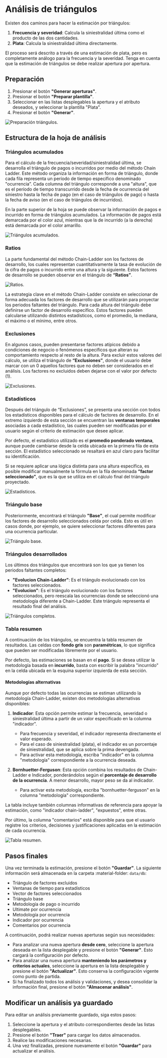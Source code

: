 # Análisis de triángulos

Existen dos caminos para hacer la estimación por triángulos:

1. **Frecuencia y severidad**: Calcula la siniestralidad última como el producto de las dos cantidades.
2. **Plata**: Calcula la siniestralidad última directamente.

El proceso será descrito a través de una estimación de plata, pero es completamente análogo para la frecuencia y la severidad. Tenga en cuenta que la estimación de triángulos se debe realizar apertura por apertura.

## Preparación

1. Presionar el botón **"Generar aperturas"**.
2. Presionar el botón **"Preparar plantilla"**.
3. Seleccionar en las listas desplegables la apertura y el atributo deseados, y seleccionar la plantilla "Plata".
4. Presionar el botón **"Generar"**.

![Preparación triángulos.](assets/preparacion_triangulos.png)

## Estructura de la hoja de análisis

### Triángulos acumulados

Para el cálculo de la frecuencia/severidad/siniestralidad última, se desarrolla el triángulo de pagos o incurridos por medio del método Chain Ladder. Este método organiza la información en forma de triángulo, donde cada fila representa un período de tiempo específico denominado "ocurrencia”. Cada columna del triángulo corresponde a una "altura", que es el período de tiempo transcurrido desde la fecha de ocurrencia del siniestro hasta la fecha de pago (en el caso de triángulos de pago) o hasta la fecha de aviso (en el caso de triángulos de incurridos).

En la parte superior de la hoja se puede observar la información de pagos e incurrido en forma de triángulos acumulados. La información de pagos está demarcada por el color azul, mientras que la de incurrido (a la derecha) está demarcada por el color amarillo.

![Triángulos acumulados.](assets/triangulos_acumulados.png)

### Ratios

La parte fundamental del método Chain-Ladder son los factores de desarrollo, los cuales representan cuantitativamente la tasa de evolución de la cifra de pagos o incurrido entre una altura y la siguiente. Estos factores de desarrollo se pueden observar en el triángulo de **“Ratios”**.

![Ratios.](assets/ratios.png)

La estrategia clave en el método Chain-Ladder consiste en seleccionar de forma adecuada los factores de desarrollo que se utilizarán  para proyectar los periodos faltantes del triángulo. Para cada altura del triángulo debe definirse un factor de desarrollo específico. Estos factores pueden calcularse utilizando distintos estadísticos, como el promedio, la mediana, el máximo o el mínimo, entre otros.

### Exclusiones

En algunos casos, pueden presentarse factores atípicos debido a condiciones de negocio o fenómenos específicos que alteran su comportamiento respecto al resto de la altura. Para excluir estos valores del cálculo, se utiliza el triángulo de **“Exclusiones”**, donde el usuario debe marcar con un 0 aquellos factores que no deben ser considerados en el análisis. Los factores no excluidos deben dejarse con el valor por defecto (1).

![Exclusiones.](assets/exclusiones.png)

### Estadísticos

Después del triángulo de “Exclusiones”, se presenta una sección con todos los estadísticos disponibles para el cálculo de factores de desarrollo. En el extremo izquierdo de esta sección se encuentran las **ventanas temporales** asociadas a cada estadístico, las cuales pueden ser modificadas por el usuario según el criterio de estimación que desee aplicar.

Por defecto, el estadístico utilizado es el **promedio ponderado ventana**, aunque puede cambiarse desde la celda ubicada en la primera fila de esta sección. El estadístico seleccionado se resaltará en azul claro para facilitar su identificación.

Si se requiere aplicar una lógica distinta para una altura específica, es posible modificar manualmente la fórmula en la fila denominada **“factor seleccionado”**, que es la que se utiliza en el cálculo final del triángulo proyectado.

![Estadísticos.](assets/estadisticos.png)

### Triángulo base

Posteriormente, encontrará el triángulo **"Base"**, el cual permite modificar los factores de desarrollo seleccionados celda por celda. Esto es útil en casos donde, por ejemplo, se quiere seleccionar factores diferentes para una ocurrencia particular.

![Triángulo base.](assets/triangulo_base.png)

### Triángulos desarrollados

Los últimos dos triángulos que encontrará son los que ya tienen los periodos faltantes completos:

- **"Evolucion Chain-Ladder"**: Es el triángulo evolucionado con los factores seleccionados.
- **"Evolucion"**: Es el triángulo evolucionado con los factores seleccionados, pero reescala las ocurrencias donde se seleccionó una metodología diferente a Chain-Ladder. Este triángulo representa el resultado final del análisis.

![Triángulos completos.](assets/triangulos_completos.png)

### Tabla resumen

A continuación de los triángulos, se encuentra la tabla resumen de resultados. Las celdas con **fondo gris** son **paramétricas**, lo que significa que pueden ser modificadas libremente por el usuario.

Por defecto, las estimaciones se basan en el **pago**. Si se desea utilizar la metodología basada en **incurrido**, basta con escribir la palabra "incurrido" en la celda ubicada en la esquina superior izquierda de esta sección.

#### Metodologías alternativas

Aunque por defecto todas las ocurrencias se estiman utilizando la metodología Chain-Ladder, existen dos metodologías alternativas disponibles:

1. **Indicador**: Esta opción permite estimar la frecuencia, severidad o siniestralidad última a partir de un valor especificado en la columna "indicador".
    - Para frecuencia y severidad, el indicador representa directamente el valor esperado.
    - Para el caso de siniestralidad (plata), el indicador es un porcentaje de siniestralidad, que se aplica sobre la prima devengada.
    - Para activar esta metodología, escriba "indicador" en la columna "metodología" correspondiente a la ocurrencia deseada.

2. **Bornhuetter-Ferguson**: Esta opción combina los resultados de Chain-Ladder e Indicador, ponderándolos según el **porcentaje de desarrollo de la ocurrencia**. A menor desarrollo, mayor peso se da al indicador.
    - Para activar esta metodología, escriba "bornhuetter-ferguson" en la columna "metodología" correspondiente.

La tabla incluye también columnas informativas de referencia para apoyar la estimación, como "indicador chain-ladder", "expuestos", entre otras.

Por último, la columna "comentarios" está disponible para que el usuario registre los criterios, decisiones y justificaciones aplicadas en la estimación de cada ocurrencia.

![Tabla resumen.](assets/tabla_resumen.png)

## Pasos finales

Una vez terminada la estimación, presione el botón **"Guardar"**. La siguiente información será almacenada en la carpeta :material-folder: `data/db`:

- Triángulo de factores excluidos
- Ventanas de tiempo para estadísticos
- Vector de factores seleccionados
- Triángulo base
- Metodología de pago o incurrido
- Ultimate por ocurrencia
- Metodología por ocurrencia
- Indicador por ocurrencia
- Comentarios por ocurrencia

A continuación, podrá realizar nuevas aperturas según sus necesidades:

- Para analizar una nueva apertura **desde cero**, seleccione la apertura deseada en la lista desplegable y presione el botón **"Generar"**. Esto cargará la configuración por defecto.
- Para analizar una nueva apertura **manteniendo los parámetros y criterios actuales**, seleccione la apertura en la lista desplegable y presione el botón **"Actualizar"**. Esto conserva la configuración vigente como punto de partida.
- Si ha finalizado todos los análisis y validaciones, y desea consolidar la información final, presione el botón **"Almacenar análisis"**.

## Modificar un análisis ya guardado

Para editar un análisis previamente guardado, siga estos pasos:

1. Seleccione la apertura y el atributo correspondientes desde las listas desplegables.
2. Presione el botón **"Traer"** para cargar los datos almacenados.
3. Realice las modificaciones necesarias.
4. Una vez finalizadas, presione nuevamente el botón **"Guardar"** para actualizar el análisis.
